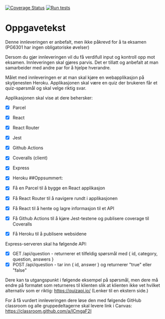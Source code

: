 [![Coverage Status](https://coveralls.io/repos/github/kristiania-pg6301-2022/pg6301-innlevering-Elsa-tech/badge.svg?branch=main)](https://coveralls.io/github/kristiania-pg6301-2022/pg6301-innlevering-Elsa-tech?branch=main)
[![Run tests](https://github.com/kristiania-pg6301-2022/pg6301-innlevering-Elsa-tech/actions/workflows/test.yml/badge.svg)](https://github.com/kristiania-pg6301-2022/pg6301-innlevering-Elsa-tech/actions/workflows/test.yml)

# Oppgavetekst

Denne innleveringen er anbefalt, men ikke påkrevd for å ta eksamen (PG6301 har ingen obligatoriske øvelser)

Dersom du gjør innleveringen vil du få verdifull input og kontroll opp mot eksamen. Innleveringen skal gjøres parvis. Det er tillatt og anbefalt at man samarbeider med andre par for å hjelpe hverandre.

Målet med innleveringen er at man skal kjøre en webapplikasjon på skytjenesten Heroku. Applikasjonen skal være en quiz der brukeren får et quiz-spørsmål og skal velge riktig svar.

Applikasjonen skal vise at dere behersker:

- [x] Parcel
- [x] React
- [x] React Router
- [x] Jest
- [x] Github Actions
- [x] Coveralls (client)
- [x] Express
- [x] Heroku
##Oppsummert:

- [x] Få en Parcel til å bygge en React applikasjon
- [x] Få React Router til å navigere rundt i applikasjonen
- [x] Få React til å hente og lagre informasjon til et API
- [x] Få Github Actions til å kjøre Jest-testene og publisere coverage til Coveralls
- [x] Få Heroku til å publisere websidene

Express-serveren skal ha følgende API:

- [x] GET /api/question - returnerer et tilfeldig spørsmål med { id, category, question, answers }
- [x] POST /api/question - tar inn { id, answer } og returnerer "true" eller "false"

Dere kan ta utgangspunkt i følgende eksempel på spørsmål, men dere må endre på formatet som returneres til klienten slik at klienten ikke vet hvilket alternativ som er riktig: https://quizapi.io/ (Lenker til en ekstern side.)

For å få vurdert innleveringen dere løse den med følgende GitHub classroom og alle gruppedeltagerne skal levere link i Canvas: https://classroom.github.com/a/lCmgaF2I
